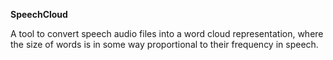 **SpeechCloud** 

A tool to convert speech audio files into a word cloud representation, 
where the size of words is in some way proportional to their frequency in speech.
